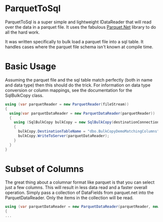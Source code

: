 # ParquetToSql

ParquetToSql is a super simple and lightweight IDataReader that will read over the data in a parquet file. It uses the fabulous [Parquet.Net](https://github.com/elastacloud/parquet-dotnet) library to do all the hard work.

It was written specifically to bulk load a parquet file into a sql table. It handles cases where the parquet file schema isn't known at compile time.

# Basic Usage
Assuming the parquet file and the sql table match perfectly (both in name and data type) then this should do the trick. For information on data type conversion or column mappings, see the documentation for the SqlBulkCopy class.

```C#
using (var parquetReader = new ParquetReader(fileStream))
{
  using(var parquetDataReader = new ParquetDataReader(parquetReader))
  {
    using (SqlBulkCopy bulkCopy = new SqlBulkCopy(destinationConnection))
    {
      bulkCopy.DestinationTableName = "dbo.BulkCopyDemoMatchingColumns";
      bulkCopy.WriteToServer(parquetDataReader);
    }
  }
}
```

# Subset of Columns

The great thing about a columnar format like parquet is that you can select just a few columns. This will result in less data read and a faster overall operation. Simply pass a collection of DataFields from parquet.net into the ParquetDataReader. Only the items in the collection will be read.

```C#
using (var parquetDataReader = new ParquetDataReader(parquetReader, new DataField[] { new DataField(...) }))
{
...
```
